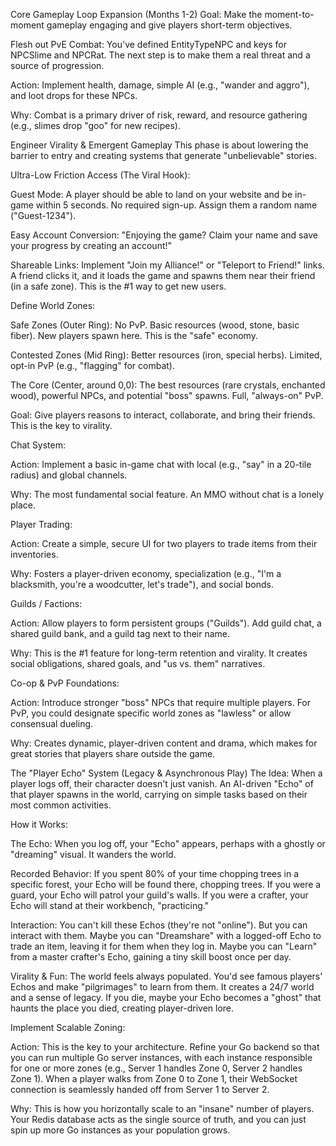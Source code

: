 Core Gameplay Loop Expansion (Months 1-2)
Goal: Make the moment-to-moment gameplay engaging and give players short-term objectives.

Flesh out PvE Combat: You've defined EntityTypeNPC and keys for NPCSlime and NPCRat. The next step is to make them a real threat and a source of progression.

Action: Implement health, damage, simple AI (e.g., "wander and aggro"), and loot drops for these NPCs.

Why: Combat is a primary driver of risk, reward, and resource gathering (e.g., slimes drop "goo" for new recipes).



Engineer Virality & Emergent Gameplay
This phase is about lowering the barrier to entry and creating systems that generate "unbelievable" stories.

Ultra-Low Friction Access (The Viral Hook):

Guest Mode: A player should be able to land on your website and be in-game within 5 seconds. No required sign-up. Assign them a random name ("Guest-1234").

Easy Account Conversion: "Enjoying the game? Claim your name and save your progress by creating an account!"

Shareable Links: Implement "Join my Alliance!" or "Teleport to Friend!" links. A friend clicks it, and it loads the game and spawns them near their friend (in a safe zone). This is the #1 way to get new users.



Define World Zones:

Safe Zones (Outer Ring): No PvP. Basic resources (wood, stone, basic fiber). New players spawn here. This is the "safe" economy.

Contested Zones (Mid Ring): Better resources (iron, special herbs). Limited, opt-in PvP (e.g., "flagging" for combat).

The Core (Center, around 0,0): The best resources (rare crystals, enchanted wood), powerful NPCs, and potential "boss" spawns. Full, "always-on" PvP.


Goal: Give players reasons to interact, collaborate, and bring their friends. This is the key to virality.



Chat System:

Action: Implement a basic in-game chat with local (e.g., "say" in a 20-tile radius) and global channels.

Why: The most fundamental social feature. An MMO without chat is a lonely place.

Player Trading:

Action: Create a simple, secure UI for two players to trade items from their inventories.

Why: Fosters a player-driven economy, specialization (e.g., "I'm a blacksmith, you're a woodcutter, let's trade"), and social bonds.

Guilds / Factions:

Action: Allow players to form persistent groups ("Guilds"). Add guild chat, a shared guild bank, and a guild tag next to their name.

Why: This is the #1 feature for long-term retention and virality. It creates social obligations, shared goals, and "us vs. them" narratives.

Co-op & PvP Foundations:

Action: Introduce stronger "boss" NPCs that require multiple players. For PvP, you could designate specific world zones as "lawless" or allow consensual dueling.

Why: Creates dynamic, player-driven content and drama, which makes for great stories that players share outside the game.



The "Player Echo" System (Legacy & Asynchronous Play)
The Idea: When a player logs off, their character doesn't just vanish. An AI-driven "Echo" of that player spawns in the world, carrying on simple tasks based on their most common activities.

How it Works:

The Echo: When you log off, your "Echo" appears, perhaps with a ghostly or "dreaming" visual. It wanders the world.

Recorded Behavior: If you spent 80% of your time chopping trees in a specific forest, your Echo will be found there, chopping trees. If you were a guard, your Echo will patrol your guild's walls. If you were a crafter, your Echo will stand at their workbench, "practicing."

Interaction: You can't kill these Echos (they're not "online"). But you can interact with them. Maybe you can "Dreamshare" with a logged-off Echo to trade an item, leaving it for them when they log in. Maybe you can "Learn" from a master crafter's Echo, gaining a tiny skill boost once per day.

Virality & Fun: The world feels always populated. You'd see famous players' Echos and make "pilgrimages" to learn from them. It creates a 24/7 world and a sense of legacy. If you die, maybe your Echo becomes a "ghost" that haunts the place you died, creating player-driven lore.



Implement Scalable Zoning:

Action: This is the key to your architecture. Refine your Go backend so that you can run multiple Go server instances, with each instance responsible for one or more zones (e.g., Server 1 handles Zone 0, Server 2 handles Zone 1). When a player walks from Zone 0 to Zone 1, their WebSocket connection is seamlessly handed off from Server 1 to Server 2.

Why: This is how you horizontally scale to an "insane" number of players. Your Redis database acts as the single source of truth, and you can just spin up more Go instances as your population grows.